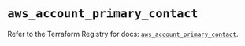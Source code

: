 # `aws_account_primary_contact`

Refer to the Terraform Registry for docs: [`aws_account_primary_contact`](https://registry.terraform.io/providers/hashicorp/aws/5.38.0/docs/resources/account_primary_contact).
